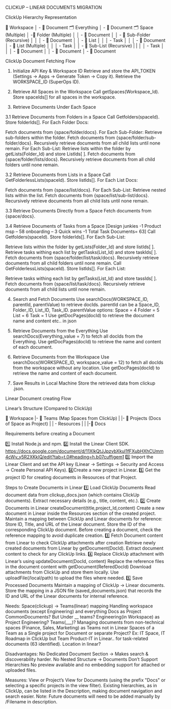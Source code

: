 CLICKUP – LINEAR DOCUMENTS MIGRATION


ClickUp Hierarchy Representation

📂 Workspace 
│   	- 📄 Document
   🗂 Everything
   │   	- 📄 Document
   🗂 Space (Multiple) 
   │   	-📁  Folder (Multiple)
   │   	│   	- 📄 Document
   │   	│   	- 📁  Sub-Folder (Recursive)
   │   	│   	│      - 📄 Document
   │   	│   	- 📜 List
   │   	│   	│      - Task
   │   	│   	│      - 📄 Document
   │  	 - 📜 List (Multiple)
   │   	│   	│      - Task
   │   	│       - 📜 Sub-List (Recursive)
    |       |    	│   	│      - Task
   │   	│   	│      - 📄 Document
   │   	│      - 📄 Document
   │   	- 📄 Document


ClickUp Document Fetching Flow


1. Initialize API Key & Workspace ID
Retrieve and store the API_TOKEN (Settings → Apps → Generate Token → Copy it).
Retrieve the WORKSPACE_ID (SuperOps ID).

2. Retrieve All Spaces in the Workspace
Call getSpaces(Workspace_Id).
Store spaceIds[] for all spaces in the workspace.
3. Retrieve Documents Under Each Space


3.1 Retrieve Documents from Folders in a Space
Call Getfolders(spaceId).
Store folderIds[].
For Each Folder Docs:


Fetch documents from {space/folder/docs}.
For Each Sub-Folder:
Retrieve sub-folders within the folder.
Fetch documents from {space/folder/sub-folder/docs}.
Recursively retrieve documents from all child lists until none remain.
For Each Sub-List:
Retrieve lists within the folder by getLists(Folder_Id) and store ListIds[ ].
Fetch documents from {space/folder/lists/docs}.
Recursively retrieve documents from all child folders until none remain.

3.2 Retrieve Documents from Lists in a Space
Call GetFolderlessLists(spaceId).
Store listIds[].
For Each List Docs:


Fetch documents from {space/list/docs}.
For Each Sub-List:
Retrieve nested lists within the list.
Fetch documents from {space/list/sub-list/docs}.
Recursively retrieve documents from all child lists until none remain.

3.3 Retrieve Documents Directly from a Space
Fetch documents from {space/docs}.

3.4 Retrieve Documents of Tasks from a Space
[Design junkies -1 Product msp – 58 onboarding – 3 Quick wins -1
 Total Task Documents= 63]
Call Getfolders(spaceId).
Store folderIds[].
For Each Sub-List:


Retrieve lists within the folder by getLists(Folder_Id) and store listIds[ ].
Retrieve tasks withing each list by getTasks(List_Id) and store taskIds[ ].
Fetch documents from {space/folder/list/task/docs}.
Recursively retrieve documents from all child folders until none remain.
Call GetFolderlessLists(spaceId).
Store listIds[].
For Each List:


Retrieve tasks withing each list by getTasks(List_Id) and store tassIds[ ].
Fetch documents from {space/list/task/docs}.
Recursively retrieve documents from all child lists until none remain.

4. Search and Fetch Documents
Use searchDocs(WORKSPACE_ID, parentId, parentValue) to retrieve docIds.
parentId can be a Space_ID, Folder_ID, List_ID, Task_ID.
parentValue options:
Space = 4
Folder = 5
List = 6
Task = 1
Use getDocPages(docId) to retrieve the document name and content etc.. in json

5. Retrieve Documents from the Everything
Use searchDocs(Everything_value = 7) to fetch all docIds from the Everything.
Use getDocPages(docId) to retrieve the name and content of each document.

6. Retrieve Documents from the Workspace
Use searchDocs(WORKSPACE_ID, workspace_value = 12) to fetch all docIds from the workspace without any location.
Use getDocPages(docId) to retrieve the name and content of each document.
7. Save Results in Local Machine
Store the retrieved data from clickup .json.

Linear Document creating Flow


Linear’s Structure (Compared to ClickUp)

📂 Workspace
|- 🏢 Teams (Map Spaces from ClickUp)
|	|- 📌 Projects (Docs of Space as Project)
|	|       - Resources
|	|	|-📄 Docs


Requirements before creating a Document


1️⃣ Install Node.js and npm.
2️⃣ Install the Linear Client SDK.
https://docs.google.com/document/d/11XlkQtJJpzvbXkul1fFXubHXhCUmm4cWv_y5R2XKklQ/edit?tab=t.0#heading=h.b07cuffjgem1 
3️⃣ Import the Linear Client and set the API key (Linear → Settings → Security and Access → Create Personal API Keys).
4️⃣Create a new project in Linear.
5️⃣ Get the project ID for creating documents in Resources of that Project.


Steps to Create Documents in Linear
1️⃣ Load ClickUp Documents
Read document data from clickup_docs.json (which contains ClickUp documents).
Extract necessary details (e.g., title, content, etc.).
2️⃣ Create Documents in Linear createDocument(title,project_Id,content)
Create a new document in Linear inside the Resources section of the created project.
Maintain a mapping between ClickUp and Linear documents for reference:
Store ID, Title, and URL of the Linear document.
Store the ID of the corresponding ClickUp document.
Before creating a document, check the reference mapping to avoid duplicate creation.
3️⃣ Fetch Document content from Linear to check ClickUp attachments after creation
Retrieve newly created documents from Linear by getDocument(DocId).
Extract document content to check for any ClickUp links.
4️⃣ Replace ClickUp attachment with Linear’s using updateDocument(DocId, content)
Replace the reference files in the document content with getDocument(ReferedDocId)
Download attachments from ClickUp and store them locally.
Use uploadFile(/local/path) to upload the files where needed.
5️⃣ Save Processed Documents
Maintain a mapping of ClickUp → Linear documents.
Store the mapping in a JSON file (saved_documents.json) that records the ID and URL of the Linear documents for internal reference.



Needs:
Space(clickup) → Teams(linear) mapping
Handling workspace documents (except Engineering) and everything Docs as Project CommonDocuments? But Under __ teams?
Engineering(in Workspace) as Project Engineering? Teams(___)?
Managing documents from non-technical spaces (Finance, Sales, Marketing) as Teams not in Linear
Spaces of a Team as a Single project for Document or separate Project?
Ex: IT Space, IT Roadmap in ClickUp but  Team Product-IT in Linear..
for task-related documents (63 identified). Location in linear?

Disadvantages:
No Dedicated Document Section → Makes search & discoverability harder.
No Nested Structure → Documents Don’t Support Hierarchies
No preview available and no embedding support for attached or uploaded files.

Measures:
View or Project’s View for Documents (using the prefix "Docs" or selecting a specific projects in the view filter).
Existing hierarchies, as in ClickUp, can be listed in the Description, making document navigation and search easier.
Note: Future documents will need to be added manually by /Filename in description.
